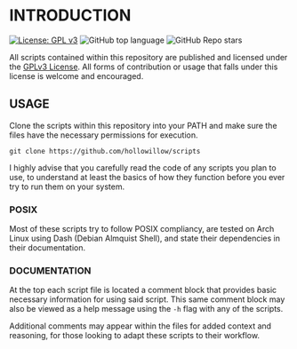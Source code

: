 # INTRODUCTION
[![License: GPL v3](https://img.shields.io/badge/License-GPLv3-blue.svg)](https://www.gnu.org/licenses/gpl-3.0)
![GitHub top language](https://img.shields.io/github/languages/top/hollowillow/scripts)
![GitHub Repo stars](https://img.shields.io/github/stars/hollowillow/scripts)

All scripts contained within this repository are published and licensed under the [GPLv3 License](./LICENSE). 
All forms of contribution or usage that falls under this license is welcome and encouraged.

## USAGE
Clone the scripts within this repository into your PATH and make sure the files have the necessary permissions for execution.

`git clone https://github.com/hollowillow/scripts`

I highly advise that you carefully read the code of any scripts you plan to use, to understand at least the basics of how
they function before you ever try to run them on your system.

### POSIX
Most of these scripts try to follow POSIX compliancy, are tested on Arch Linux using Dash (Debian Almquist Shell),
and state their dependencies in their documentation.

### DOCUMENTATION
At the top each script file is located a comment block that provides basic necessary information for using said script.
This same comment block may also be viewed as a help message using the `-h` flag with any of the scripts.

Additional comments may appear within the files for added context and reasoning,
for those looking to adapt these scripts to their workflow.
